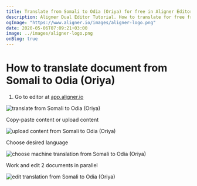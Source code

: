 ```yaml
---
title: Translate from Somali to Odia (Oriya) for free in Aligner Editor
description: Aligner Dual Editor Tutorial. How to translate for free from Somali to Odia (Oriya). Aligner is multilingual document management platform. 
ogImage: "https://www.aligner.io/images/aligner-logo.png"
date: 2020-05-06T07:09:21+03:00
image: ../images/aligner-logo.png
onBlog: true
---
```


# How to translate document from Somali to Odia (Oriya)

1. Go to editor at [app.aligner.io](https://app.aligner.io "Aligner App web page")

![translate from Somali to Odia (Oriya)](../aligner-blank-editor.png "translate from Somali to Odia (Oriya)")

Copy-paste content or upload content

![upload content from Somali to Odia (Oriya)](../aligner-uploaded-document.png "upload content from Somali to Odia (Oriya)")

Choose desired language

![choose machine translation from Somali to Odia (Oriya)](../aligner-language-dropdown.png "choose machine translation from Somali to Odia (Oriya)")

Work and edit 2 documents in parallel

![edit translation from Somali to Odia (Oriya)](../aligner-double-sitded-editor.png "edit translation from Somali to Odia (Oriya)")

